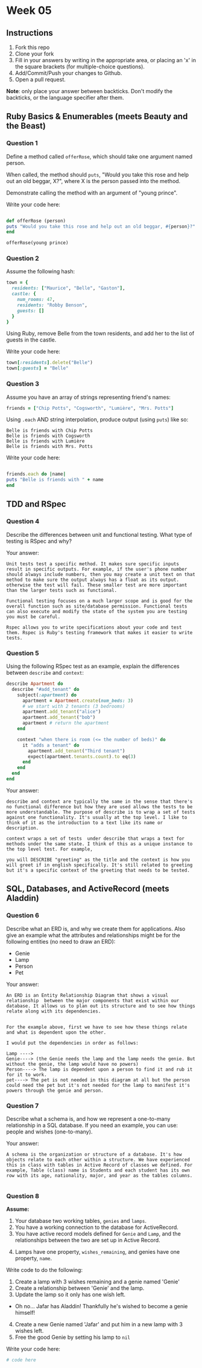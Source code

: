 # Week 05

## Instructions

1. Fork this repo
2. Clone your fork
3. Fill in your answers by writing in the appropriate area, or placing an 'x' in
the square brackets (for multiple-choice questions).
4. Add/Commit/Push your changes to Github.
5. Open a pull request.

**Note**: only place your answer between backticks. Don't modify the backticks,
or the language specifier after them.

## Ruby Basics & Enumerables (meets Beauty and the Beast)

### Question 1

Define a method called `offerRose`, which should take one argument named person.

When called, the method should `puts`, "Would you take this rose and help out
an old beggar, X?", where X is the person passed into the method.

Demonstrate calling the method with an argument of "young prince".

Write your code here:
```ruby

def offerRose (person)
puts "Would you take this rose and help out an old beggar, #{person}?"
end  

offerRose(young prince)

```

### Question 2

Assume the following hash:

```ruby
town = {
  residents: ["Maurice", "Belle", "Gaston"],
  castle: {
    num_rooms: 47,
    residents: "Robby Benson",
    guests: []
  }
}
```

Using Ruby, remove Belle from the town residents, and
add her to the list of guests in the castle.

Write your code here:
```ruby
town[:residents].delete("Belle")
town[:guests] = "Belle"
```

### Question 3

Assume you have an array of strings representing friend's names:

```ruby
friends = ["Chip Potts", "Cogsworth", "Lumière", "Mrs. Potts"]
```

Using `.each` AND string interpolation, produce output (using `puts`) like so:

```
Belle is friends with Chip Potts
Belle is friends with Cogsworth
Belle is friends with Lumière
Belle is friends with Mrs. Potts
```

Write your code here:
```ruby

friends.each do |name|
puts "Belle is friends with " + name  
end

```

## TDD and RSpec

### Question 4

Describe the differences between unit and functional testing. What type of testing is RSpec and why?

Your answer:
```
Unit tests test a specific method. It makes sure specific inputs result in specific outputs. For example, if the user's phone number should always include numbers, then you may create a unit text on that method to make sure the output always has a float as its output. otherwise the test will fail. These smaller test are more important than the larger tests such as functional.

Functional testing focuses on a much larger scope and is good for the overall function such as site/database permission. Functional tests can also execute and modify the state of the system you are testing you must be careful.

Rspec allows you to write specifications about your code and test them. Rspec is Ruby's testing framework that makes it easier to write tests.

```

### Question 5

Using the following RSpec test as an example, explain the differences between `describe` and `context`:

```ruby
describe Apartment do
  describe "#add_tenant" do
    subject(:apartment) do
      apartment = Apartment.create(num_beds: 3)
      # we start with 2 tenants (3 bedrooms)
      apartment.add_tenant("alice")
      apartment.add_tenant("bob")
      apartment # return the apartment
    end

    context "when there is room (<= the number of beds)" do
      it "adds a tenant" do
        apartment.add_tenant("Third tenant")
        expect(apartment.tenants.count).to eq(3)
      end
    end
  end
end
```

Your answer:
```
describe and context are typically the same in the sense that there's no functional difference but how they are used allows the tests to be more understandable. The purpose of describe is to wrap a set of tests against one functionality. It's usually at the top level. I like to think of it as the introduction to a text like its name or description.

context wraps a set of tests  under describe that wraps a text for methods under the same state. I think of this as a unique instance to the top level test. For example,

you will DESCRIBE "greeting" as the title and the context is how you will greet if in english specifically. It's still related to greeting but it's a specific context of the greeting that needs to be tested.
```

## SQL, Databases, and ActiveRecord (meets Aladdin)

### Question 6

Describe what an ERD is, and why we create them for applications. Also give an
example what the attributes and relationships might be for the following
entities (no need to draw an ERD):
<!-- Maybe clarify whether they're meant to give relationships between all four entities or... -->
* Genie
* Lamp
* Person
* Pet

Your answer:
```
An ERD is an Entity Relationship Diagram that shows a visual relationship  between the major components that exist within our database. It allows us to plan out its structure and to see how things relate along with its dependencies.


For the example above, first we have to see how these things relate and what is dependent upon the other.

I would put the dependencies in order as follows:

Lamp ---->
Genie----> (the Genie needs the lamp and the lamp needs the genie. But without the genie, the lamp would have no powers)
Person----> The lamp is dependent upon a person to find it and rub it for it to work.
pet----> The pet is not needed in this diagram at all but the person could need the pet but it's not needed for the lamp to manifest it's powers through the genie and person.
```

### Question 7

Describe what a schema is, and how we represent a one-to-many relationship in a
SQL database. If you need an example, you can use: people and wishes
(one-to-many).

Your answer:
```
A schema is the organization or structure of a database. It's how objects relate to each other within a structure. We have experienced this in class with tables in Active Record of classes we defined. For example, Table (class) name is Students and each student has its own row with its age, nationality, major, and year as the tables columns.


```

### Question 8

**Assume:**
1. Your database two working tables, `genies` and `lamps`.
2. You have a working connection to the database for ActiveRecord.
3. You have active record models defined for `Genie` and `Lamp`, and the
relationships between the two are set up in Active Record.
<!-- Do we want to specifiy what kind of relationship they have, in case some students aren't familiar with the mythology...? -->
4. Lamps have one property, `wishes_remaining`, and genies have one property, `name`.

Write code to do the following:

1. Create a lamp with 3 wishes remaining and a genie named 'Genie'
2. Create a relationship between 'Genie' and the lamp.
3. Update the lamp so it only has one wish left.
  * Oh no... Jafar has Aladdin! Thankfully he's wished to become a genie himself!
4. Create a new Genie named 'Jafar' and put him in a new lamp with 3 wishes left.
5. Free the good Genie by setting his lamp to `nil`


Write your code here:
```ruby
# code here
```
